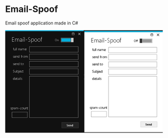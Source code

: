 # Email-Spoof
Email spoof application made in C#

![Themes](https://raw.githubusercontent.com/JonasESmith/Email-Spoof/master/Themes.png)
